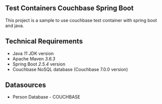 ## Test Containers Couchbase Spring Boot

This project is a sample to use couchbase test container with spring boot and java.

## Technical Requirements
*  Java _11_  JDK version
* Apache Maven _3.6.3_
* Spring Boot _2.5.4_ version
* Couchbase NoSQL database (Couchbase 7.0.0 version)

## Datasources
* Person Database - COUCHBASE

